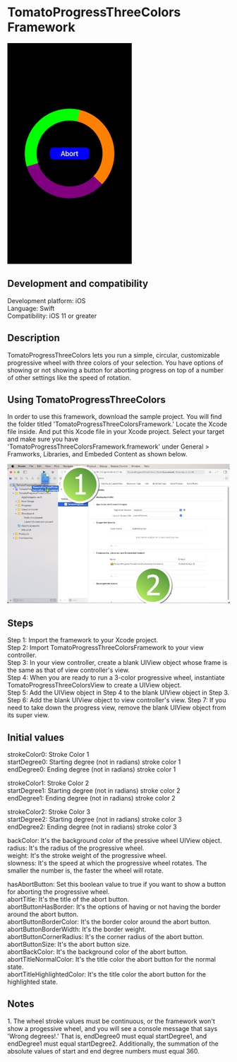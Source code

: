 # TomatoProgressThreeColors Framework

![](Screenshots/Screenshot_001.jpg)

<h2>Development and compatibility</h2>

Development platform: iOS<br/>
Language: Swift<br/>
Compatibility: iOS 11 or greater<br/>

<h2>Description</h2>

TomatoProgressThreeColors lets you run a simple, circular, customizable progressive wheel with three colors of your selection.  You have options of showing or not showing a button for aborting progress on top of a number of other settings like the speed of rotation.

<h2>Using TomatoProgressThreeColors</h2>

In order to use this framework, download the sample project.  You will find the folder titled 'TomatoProgressThreeColorsFramework.'  Locate the Xcode file inside.  And put this Xcode file in your Xcode project.  Select your target and make sure you have 'TomatoProgressThreeColorsFramework.framework' under General > Framworks, Libraries, and Embeded Content as shown below.

![](Screenshots/Screenshot_002.jpg)

<h2>Steps</h2>

Step 1: Import the framework to your Xcode project.<br/>
Step 2: Import TomatoProgressThreeColorsFramework to your view controller.<br/>
Step 3: In your view controller, create a blank UIView object whose frame is the same as that of view controller's view.<br/>
Step 4: When you are ready to run a 3-color progressive wheel, instantiate TomatoProgressThreeColorsView to create a UIView object.<br/>
Step 5: Add the UIView object in Step 4 to the blank UIView object in Step 3. 
Step 6: Add the blank UIView object to view controller's view.
Step 7: If you need to take down the progress view, remove the blank UIView object from its super view.

<h2>Initial values</h2>

strokeColor0: Stroke Color 1<br/>
startDegree0: Starting degree (not in radians) stroke color 1<br/>
endDegree0: Ending degree (not in radians) stroke color 1<br/>
	
strokeColor1: Stroke Color 2<br/>
startDegree1: Starting degree (not in radians) stroke color 2<br/>
endDegree1: Ending degree (not in radians) stroke color 2<br/>
	
strokeColor2: Stroke Color 3<br/>
startDegree2: Starting degree (not in radians) stroke color 3<br/>
endDegree2: Ending degree (not in radians) stroke color 3<br/>
	
backColor: It's the background color of the pressive wheel UIView object.<br/>
radius: It's the radius of the progressive wheel.<br/>
weight: It's the stroke weight of the progressive wheel.<br/>
slowness: It's the speed at which the progressive wheel rotates.  The smaller the number is, the faster the wheel will rotate.<br/>
	
hasAbortButton: Set this boolean value to true if you want to show a button for aborting the progressive wheel.<br/>
abortTitle: It's the title of the abort button.<br/>
abortButtonHasBorder: It's the options of having or not having the border around the abort button.<br/>
abortButtonBorderColor: It's the border color around the abort button.<br/>
abortButtonBorderWidth: It's the border weight.<br/>
abortButtonCornerRadius: It's the corner radius of the abort button.<br/>
abortButtonSize: It's the abort button size.<br/>
abortBackColor: It's the background color of the abort button.<br/>
abortTitleNormalColor: It's the title color the abort button for the normal state.<br/>
abortTitleHighlightedColor: It's the title color the abort button for the highlighted state.<br/>

<h2>Notes</h2>
1. The wheel stroke values must be continuous, or the framework won't show a progessive wheel, and you will see a console message that says 'Wrong degrees!.'  That is, endDegree0 must equal startDegree1, and endDegree1 must equal startDegree2.  Additionally, the summation of the absolute values of start and end degree numbers must equal 360.
